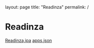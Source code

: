 layout: page
title: "Readinza"
permalink: /

# Readinza

[Readinza,ipa](files/Readinza.ipa)
[apps,json](files/apps.json)

